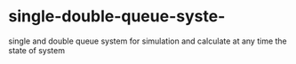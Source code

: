 # single-double-queue-syste-
single and double queue system for simulation and calculate at any time the state of system

